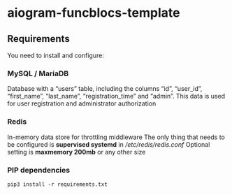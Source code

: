 # aiogram-funcblocs-template
## Requirements
You need to install and configure:
### MySQL / MariaDB
Database with a “users” table, including the columns “id”, “user_id”, “first_name”, “last_name”, “registration_time” and “admin”. This data is used for user registration and administrator authorization

### Redis
In-memory data store for throttling middleware
The only thing that needs to be configured is **supervised systemd** in _/etc/redis/redis.conf_
Optional setting is **maxmemory 200mb** or any other size

### PIP dependencies
`pip3 install -r requirements.txt`
